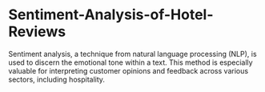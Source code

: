 # Sentiment-Analysis-of-Hotel-Reviews
Sentiment analysis, a technique from natural language processing (NLP), is used to discern the emotional tone within a text. This method is especially valuable for interpreting customer opinions and feedback across various sectors, including hospitality. 
